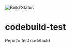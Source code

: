 ![Build Status](https://codebuild.us-east-2.amazonaws.com/badges?uuid=eyJlbmNyeXB0ZWREYXRhIjoiWnRRK1JtKzBuL0YyaTZRSW40VmpqQS9NQmhUSnZpejBmRHJlYTNzejB5bkltNElyTmt5TGJpbHJWY1N4bHpNekF3NFk2eXVJdjVhVVYrRllobVdSQXNjPSIsIml2UGFyYW1ldGVyU3BlYyI6IkRqVEpnekpLZjNkUnRVVHciLCJtYXRlcmlhbFNldFNlcmlhbCI6MX0%3D&branch=master)

# codebuild-test
Repo to test codebuild
